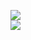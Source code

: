 [![](https://img.shields.io/badge/Made%20With-Github%20Spray-lightgrey.svg?style=for-the-badge&logo=github)](https://github.com/Annihil/github-spray#3868)  
[![](https://i.imgur.com/2DrTn0Z.gif)](https://github.com/Annihil/github-spray)